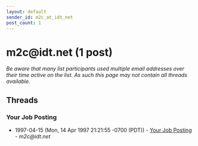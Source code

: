 ```yaml
---
layout: default
sender_id: m2c_at_idt_net
post_count: 1
---
```


# m2c<span>@</span>idt.net (1 post)

_Be aware that many list participants used multiple email addresses over their time active on the list. As such this page may not contain all threads available._

## Threads

### Your Job Posting
+ 1997-04-15 (Mon, 14 Apr 1997 21:21:55 -0700 (PDT)) - [Your Job Posting](/archive/1997/04/4537da1c1d6760c63291fb8068404278a8d979bf1a7ecdc56ec7d282c9348604) - _m2c@idt.net_


